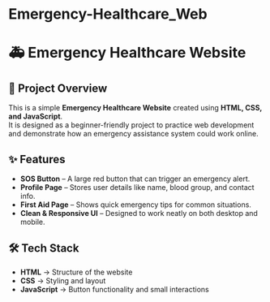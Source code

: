 # Emergency-Healthcare_Web
# 🚑 Emergency Healthcare Website

## 📌 Project Overview  
This is a simple **Emergency Healthcare Website** created using **HTML, CSS, and JavaScript**.  
It is designed as a beginner-friendly project to practice web development and demonstrate how an emergency assistance system could work online.  

## ✨ Features  
- **SOS Button** – A large red button that can trigger an emergency alert.  
- **Profile Page** – Stores user details like name, blood group, and contact info.  
- **First Aid Page** – Shows quick emergency tips for common situations.  
- **Clean & Responsive UI** – Designed to work neatly on both desktop and mobile.  

## 🛠 Tech Stack  
- **HTML** → Structure of the website  
- **CSS** → Styling and layout  
- **JavaScript** → Button functionality and small interactions  

